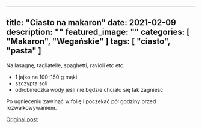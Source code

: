 
---
title: "Ciasto na makaron"
date: 2021-02-09
description: ""
featured_image: ""
categories: [ "Makaron", "Wegańskie" ]
tags: [ "ciasto", "pasta" ]
---

<!-- Number 42 -->

Na lasagnę, tagliatelle, spaghetti, ravioli etc etc.



 * 1 jajko na 100-150 g mąki
 * szczypta soli
 * odrobineczka wody jeśli nie będzie chciało się tak zagnieść


Po ugnieceniu zawinąć w folię i poczekać pół godziny przed rozwałkowywaniem.



[Original post](https://statystycznakuchnia.wordpress.com/2021/02/09/ciasto-na-makaron/)


